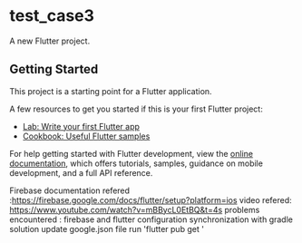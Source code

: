 # test_case3

A new Flutter project.

## Getting Started

This project is a starting point for a Flutter application.

A few resources to get you started if this is your first Flutter project:

- [Lab: Write your first Flutter app](https://docs.flutter.dev/get-started/codelab)
- [Cookbook: Useful Flutter samples](https://docs.flutter.dev/cookbook)

For help getting started with Flutter development, view the
[online documentation](https://docs.flutter.dev/), which offers tutorials,
samples, guidance on mobile development, and a full API reference.

Firebase documentation refered :https://firebase.google.com/docs/flutter/setup?platform=ios
video refered: https://www.youtube.com/watch?v=mBBycL0EtBQ&t=4s
problems encountered : firebase and flutter configuration 
synchronization with gradle solution update google.json file run 'flutter pub get '
